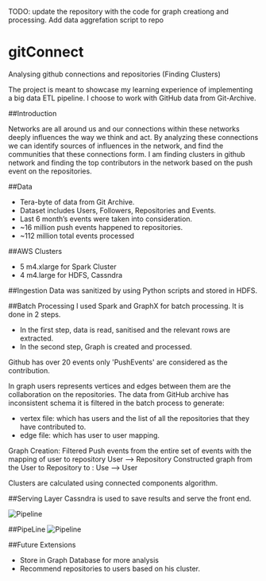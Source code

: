 TODO: update the repository with the code for graph creationg and processing.
Add data aggrefation script to repo

# gitConnect
Analysing github connections and repositories (Finding Clusters)

The project is meant to showcase my learning experience of implementing a big data ETL pipeline. I choose to work with GitHub data from Git-Archive.

##Introduction

Networks are all around us and our connections within these networks deeply influences the way we think and act. By analyzing these connections we can identify sources of influences in the network, and find the communities that these connections form. I am finding clusters in github network and finding the top contributors in the network based on the push event on the repositories.

##Data
* Tera-byte of data from Git Archive.
* Dataset includes Users, Followers, Repositories and Events.
* Last 6 month’s events were taken into consideration.
* ~16 million push events happened to repositories.
* ~112 million total events processed

##AWS Clusters
* 5 m4.xlarge for Spark Cluster
* 4 m4.large for HDFS, Cassndra

##Ingestion
Data was sanitized by using Python scripts and stored in HDFS.

##Batch Processing
I used Spark and GraphX for batch processing. It is done in 2 steps.

* In the first step, data is read, sanitised and the relevant rows are extracted.
* In the second step, Graph is created and processed.

Github has over 20 events only 'PushEvents' are considered as the contribution. 

In graph users represents vertices and edges between them are the collaboration on the repositories.
The data from GitHub archive has inconsistent schema it is filtered in the batch process to generate:
* vertex file: which has users and the list of all the repositories that they have contributed to. 
* edge file: which has user to user mapping.

Graph Creation:
Filtered Push events from the entire set of events with the mapping of user to repository 
                    User --> Repository
Constructed graph from the User to Repository to :
                    Use --> User

Clusters are calculated using connected components algorithm.

##Serving Layer
Cassndra is used to save results and serve the front end.

![Pipeline](https://github.com/zenachaturvedi/GitConnect/blob/master/misc/DB%20schema.png)

##PipeLine
![Pipeline](https://github.com/zenachaturvedi/GitConnect/blob/master/misc/pipeline.png)

##Future Extensions
* Store in Graph Database for more analysis
* Recommend repositories to users based on his cluster.

